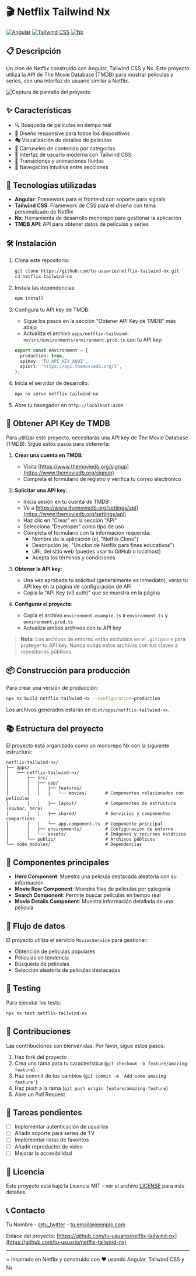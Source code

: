 # 🎬 Netflix Tailwind Nx

[![Angular](https://img.shields.io/badge/Angular-DD0031?style=for-the-badge&logo=angular&logoColor=white)](https://angular.io/)
[![Tailwind CSS](https://img.shields.io/badge/Tailwind_CSS-38B2AC?style=for-the-badge&logo=tailwind-css&logoColor=white)](https://tailwindcss.com/)
[![Nx](https://img.shields.io/badge/Nx-143055?style=for-the-badge&logo=nx&logoColor=white)](https://nx.dev/)

## 📋 Descripción

Un clon de Netflix construido con Angular, Tailwind CSS y Nx. Este proyecto utiliza la API de The Movie Database (TMDB) para mostrar películas y series, con una interfaz de usuario similar a Netflix.

![Captura de pantalla del proyecto](/apps/netflix-tailwind-nx/src/assets/image.png)

## ✨ Características

- 🔍 Búsqueda de películas en tiempo real
- 📱 Diseño responsive para todos los dispositivos
- 🎭 Visualización de detalles de películas
- 🔄 Carruseles de contenido por categorías
- 🎨 Interfaz de usuario moderna con Tailwind CSS
- 🌊 Transiciones y animaciones fluidas
- 🎯 Navegación intuitiva entre secciones

## 🚀 Tecnologías utilizadas

- **Angular**: Framework para el frontend con soporte para signals
- **Tailwind CSS**: Framework de CSS para el diseño con tema personalizado de Netflix
- **Nx**: Herramienta de desarrollo monorepo para gestionar la aplicación
- **TMDB API**: API para obtener datos de películas y series

## 🛠️ Instalación

1. Clona este repositorio:
   ```bash
   git clone https://github.com/tu-usuario/netflix-tailwind-nx.git
   cd netflix-tailwind-nx
   ```

2. Instala las dependencias:
   ```bash
   npm install
   ```

3. Configura tu API key de TMDB:
   - Sigue los pasos en la sección "Obtener API Key de TMDB" más abajo
   - Actualiza el archivo `apps/netflix-tailwind-nx/src/environments/environment.prod.ts` con tu API key:
   ```typescript
   export const environment = {
     production: true,
     apiKey: 'TU_API_KEY_AQUI',
     apiUrl: 'https://api.themoviedb.org/3',
   };
   ```

4. Inicia el servidor de desarrollo:
   ```bash
   npx nx serve netflix-tailwind-nx
   ```

5. Abre tu navegador en `http://localhost:4200`

## 🔑 Obtener API Key de TMDB

Para utilizar este proyecto, necesitarás una API key de The Movie Database (TMDB). Sigue estos pasos para obtenerla:

1. **Crear una cuenta en TMDB**:
   - Visita [https://www.themoviedb.org/signup](https://www.themoviedb.org/signup)
   - Completa el formulario de registro y verifica tu correo electrónico

2. **Solicitar una API key**:
   - Inicia sesión en tu cuenta de TMDB
   - Ve a [https://www.themoviedb.org/settings/api](https://www.themoviedb.org/settings/api)
   - Haz clic en "Crear" en la sección "API"
   - Selecciona "Developer" como tipo de uso
   - Completa el formulario con la información requerida:
     - Nombre de la aplicación (ej. "Netflix Clone")
     - Descripción (ej. "Un clon de Netflix para fines educativos")
     - URL del sitio web (puedes usar tu GitHub o localhost)
     - Acepta los términos y condiciones

3. **Obtener la API key**:
   - Una vez aprobada tu solicitud (generalmente es inmediato), verás tu API key en la página de configuración de API
   - Copia la "API Key (v3 auth)" que se muestra en la página

4. **Configurar el proyecto**:
   - Copia el archivo `environment.example.ts` a `environment.ts` y `environment.prod.ts`
   - Actualiza ambos archivos con tu API key

> **Nota**: Los archivos de entorno están excluidos en el `.gitignore` para proteger tu API key. Nunca subas estos archivos con tus claves a repositorios públicos.

## 📦 Construcción para producción

Para crear una versión de producción:

```bash
npx nx build netflix-tailwind-nx --configuration=production
```

Los archivos generados estarán en `dist/apps/netflix-tailwind-nx`.

## 📚 Estructura del proyecto

El proyecto está organizado como un monorepo Nx con la siguiente estructura:

```
netflix-tailwind-nx/
├── apps/
│   └── netflix-tailwind-nx/
│       ├── src/
│       │   ├── app/
│       │   │   ├── features/
│       │   │   │   └── movies/       # Componentes relacionados con películas
│       │   │   ├── layout/           # Componentes de estructura (navbar, hero)
│       │   │   ├── shared/           # Servicios y componentes compartidos
│       │   │   └── app.component.ts  # Componente principal
│       │   ├── environments/         # Configuración de entorno
│       │   └── assets/               # Imágenes y recursos estáticos
│       └── public/                   # Archivos públicos
└── node_modules/                     # Dependencias
```

## 🧩 Componentes principales

- **Hero Component**: Muestra una película destacada aleatoria con su información
- **Movie Row Component**: Muestra filas de películas por categoría
- **Search Component**: Permite buscar películas en tiempo real
- **Movie Details Component**: Muestra información detallada de una película

## 🔄 Flujo de datos

El proyecto utiliza el servicio `MoviesService` para gestionar:
- Obtención de películas populares
- Películas en tendencia
- Búsqueda de películas
- Selección aleatoria de películas destacadas

## 🧪 Testing

Para ejecutar los tests:

```bash
npx nx test netflix-tailwind-nx
```

## 🤝 Contribuciones

Las contribuciones son bienvenidas. Por favor, sigue estos pasos:

1. Haz fork del proyecto
2. Crea una rama para tu característica (`git checkout -b feature/amazing-feature`)
3. Haz commit de tus cambios (`git commit -m 'Add some amazing feature'`)
4. Haz push a la rama (`git push origin feature/amazing-feature`)
5. Abre un Pull Request

## 📝 Tareas pendientes

- [ ] Implementar autenticación de usuarios
- [ ] Añadir soporte para series de TV
- [ ] Implementar listas de favoritos
- [ ] Añadir reproductor de video
- [ ] Mejorar la accesibilidad

## 📄 Licencia

Este proyecto está bajo la Licencia MIT - ver el archivo [LICENSE](LICENSE) para más detalles.

## 📞 Contacto

Tu Nombre - [@tu_twitter](https://twitter.com/tu_twitter) - tu.email@ejemplo.com

Enlace del proyecto: [https://github.com/tu-usuario/netflix-tailwind-nx](https://github.com/tu-usuario/netflix-tailwind-nx)

---

⭐️ Inspirado en Netflix y construido con ❤️ usando Angular, Tailwind CSS y Nx
